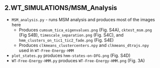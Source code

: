  ## 2.WT_SIMULATIONS/MSM_Analysis

* `MSM_analysis.py` - runs MSM analysis and produces most of the images here
  * Produces `cumsum_tica_eigenvalues.png` (Fig. S4A), `cktest_msm.png` (Fig S4B), `timescale_separation.png` (Fig. S4C), and `hmm_clusters_on_tic1_tic2_fade.png` (Fig. S4E)
  * Produces `clkmeans_clustercenters.npy` and `clkmeans_dtrajs.npy` used in `WT-Free-Energy-HMM`
* `plot_states.py` produces `hmm-states-on-DFG.png` (Fig. S4D)
* `WT-Free-Energy-HMM.py` produces `WT-Free-Energy-HMM.png` (Fig. 3A)

